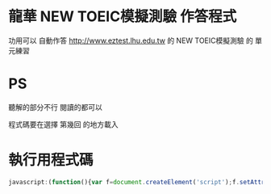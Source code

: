 # 龍華 NEW TOEIC模擬測驗 作答程式
功用可以 自動作答 http://www.eztest.lhu.edu.tw 的 NEW TOEIC模擬測驗 的 單元練習

# PS
聽解的部分不行 閱讀的都可以

程式碼要在選擇 第幾回 的地方載入

# 執行用程式碼
```javascript
javascript:(function(){var f=document.createElement('script');f.setAttribute('type','text/javascript');f.setAttribute('src','http://asutora.me/NEW-TOEIC-Answer/NEW TOEIC Auto.js');document.getElementsByTagName('head')[0].appendChild(f)})()
```
